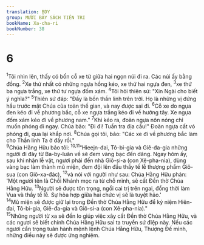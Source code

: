 ```yaml
---
translation: BDY
group: MƯỜI BẢY SÁCH TIÊN TRI
bookName: Xa-cha-ri 
bookNumber: 38
---
```


<div class="title"><h1>6</h1></div>
<span class="verse xa_6_1"><sup>1</sup>Tôi nhìn lên, thấy có bốn cỗ xe từ giữa hai ngọn núi đi ra. Các núi ấy bằng đồng. </span>
<span class="verse xa_6_2"><sup>2</sup>Xe thứ nhất có những ngựa hồng kéo, xe thứ hai ngựa đen, </span>
<span class="verse xa_6_3"><sup>3</sup>xe thứ ba ngựa trắng, xe thứ tư ngựa đốm xám. </span>
<span class="verse xa_6_4"><sup>4</sup>Tôi hỏi thiên sứ: &#34;Xin Ngài cho biết ý nghĩa?&#34; </span>
<span class="verse xa_6_5"><sup>5</sup>Thiên sứ đáp: &#34;Đấy là bốn thần linh trên trời. Họ là những vị đứng hầu trước mặt Chúa của toàn thế gian, và nay được sai đi. </span>
<span class="verse xa_6_6"><sup>6</sup>Cỗ xe do ngựa đen kéo đi về phương bắc, cỗ xe ngựa trắng kéo đi về hướng tây. Xe ngựa đốm xám kéo đi về phương nam.&#34; </span>
<span class="verse xa_6_7"><sup>7</sup>Khi kéo ra, đoàn ngựa nôn nóng chỉ muốn phóng đi ngay. Chúa bảo: &#34;Đi đi! Tuần tra địa cầu!&#34; Đoàn ngựa cất vó phóng đi, qua lại khắp nơi. </span>
<span class="verse xa_6_8"><sup>8</sup>Chúa gọi tôi, bảo: &#34;Các xe đi về phương bắc làm cho Thần linh Ta ở đấy rồi.&#34;<br/></span>
<span class="verse xa_6_9"><sup>9</sup>Chúa Hằng Hữu bảo tôi: </span>
<span class="verse xa_6_10 xa_6_11"><sup>10,11</sup>“Hieejn-đai, Tô-bi-gia và Giê-đa-gia những người đi đày từ Ba-by-luân về sẽ đem vàng bạc đến dâng. Ngay hôm ấy, sau khi nhận lễ vật, ngươi phải đến nhà Giô-si-a (con Xê-pha-nia), dùng vàng bạc làm thành mũ miện, đem đội lên đầu thầy tế lễ thượng phẩm Giô-sua (con Giô-xa-đác), </span>
<span class="verse xa_6_12"><sup>12</sup>và nói với người như sau: Chúa Hằng Hữu phán: &#39;Một người tên là Chồi Nhánh mọc ra từ chỗ mình, sẽ cất Đền thờ Chúa Hằng Hữu. </span>
<span class="verse xa_6_13"><sup>13</sup>Người sẽ được tôn trọng, ngồi cai trị trên ngai, đồng thời làm Vua và thầy tế lễ. Sự hòa hợp giữa hai chức vị sẽ là tuyệt hảo.&#39;<br/></span>
<span class="verse xa_6_14"><sup>14</sup>Mũ miện sẽ được giữ lại trong Đền thờ Chúa Hằng Hữu để kỷ niệm Hiên-đai, Tô-bi-gia, Giê-đa-gia và Giô-si-a (con Xê-pha-nia).&#34;<br/></span>
<span class="verse xa_6_15"><sup>15</sup>Những người từ xa sẽ đến lo giúp việc xây cất Đền thờ Chúa Hằng Hữu, và các ngươi sẽ biết chính Chúa Hằng Hữu sai ta truyền sứ điệp này. Nếu các ngươi cẩn trọng tuân hành mệnh lệnh Chúa Hằng Hữu, Thượng Đế mình, những điều này sẽ được ứng nghiệm.</span>
